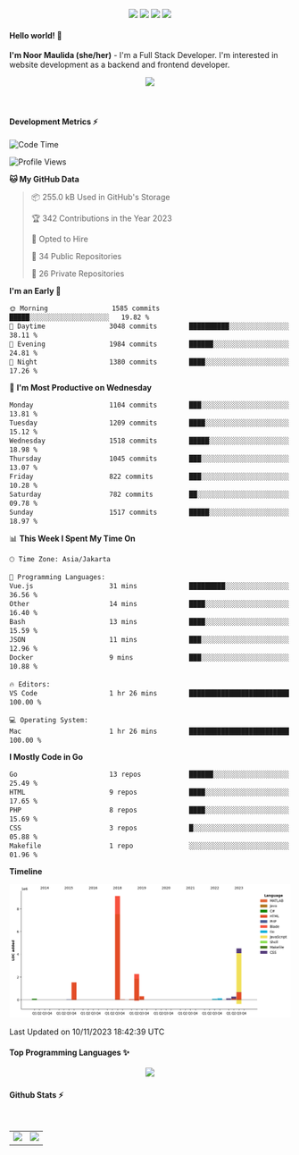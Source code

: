 <p align="center">
  <img src="https://dev.discordprofiles.me/badge/status/814439552055771206?simple=true">
  <img src="https://dev.discordprofiles.me/badge/playing/814439552055771206">
  <img src="https://dev.discordprofiles.me/badge/vscode/814439552055771206">
  <img src="https://dev.discordprofiles.me/badge/spotify/814439552055771206">
</p>

#### Hello world! 👋
**I'm Noor Maulida (she/her)** - I'm a Full Stack Developer. I'm interested in website development as a backend and frontend developer.

<p align="center">
  <img src="https://skillicons.dev/icons?i=go,php,laravel,nodejs,vue,express,ruby,mongodb,docker,aws,gcp" />
</p>
<br>

#### Development Metrics ⚡
<!--START_SECTION:waka-->
![Code Time](http://img.shields.io/badge/Code%20Time-330%20hrs%2052%20mins-blue)

![Profile Views](http://img.shields.io/badge/Profile%20Views-1-blue)

**🐱 My GitHub Data** 

> 📦 255.0 kB Used in GitHub's Storage 
 > 
> 🏆 342 Contributions in the Year 2023
 > 
> 💼 Opted to Hire
 > 
> 📜 34 Public Repositories 
 > 
> 🔑 26 Private Repositories 
 > 
**I'm an Early 🐤** 

```text
🌞 Morning                1585 commits        █████░░░░░░░░░░░░░░░░░░░░   19.82 % 
🌆 Daytime                3048 commits        ██████████░░░░░░░░░░░░░░░   38.11 % 
🌃 Evening                1984 commits        ██████░░░░░░░░░░░░░░░░░░░   24.81 % 
🌙 Night                  1380 commits        ████░░░░░░░░░░░░░░░░░░░░░   17.26 % 
```
📅 **I'm Most Productive on Wednesday** 

```text
Monday                   1104 commits        ███░░░░░░░░░░░░░░░░░░░░░░   13.81 % 
Tuesday                  1209 commits        ████░░░░░░░░░░░░░░░░░░░░░   15.12 % 
Wednesday                1518 commits        █████░░░░░░░░░░░░░░░░░░░░   18.98 % 
Thursday                 1045 commits        ███░░░░░░░░░░░░░░░░░░░░░░   13.07 % 
Friday                   822 commits         ███░░░░░░░░░░░░░░░░░░░░░░   10.28 % 
Saturday                 782 commits         ██░░░░░░░░░░░░░░░░░░░░░░░   09.78 % 
Sunday                   1517 commits        █████░░░░░░░░░░░░░░░░░░░░   18.97 % 
```


📊 **This Week I Spent My Time On** 

```text
🕑︎ Time Zone: Asia/Jakarta

💬 Programming Languages: 
Vue.js                   31 mins             █████████░░░░░░░░░░░░░░░░   36.56 % 
Other                    14 mins             ████░░░░░░░░░░░░░░░░░░░░░   16.40 % 
Bash                     13 mins             ████░░░░░░░░░░░░░░░░░░░░░   15.59 % 
JSON                     11 mins             ███░░░░░░░░░░░░░░░░░░░░░░   12.96 % 
Docker                   9 mins              ███░░░░░░░░░░░░░░░░░░░░░░   10.88 % 

🔥 Editors: 
VS Code                  1 hr 26 mins        █████████████████████████   100.00 % 

💻 Operating System: 
Mac                      1 hr 26 mins        █████████████████████████   100.00 % 
```

**I Mostly Code in Go** 

```text
Go                       13 repos            ██████░░░░░░░░░░░░░░░░░░░   25.49 % 
HTML                     9 repos             ████░░░░░░░░░░░░░░░░░░░░░   17.65 % 
PHP                      8 repos             ████░░░░░░░░░░░░░░░░░░░░░   15.69 % 
CSS                      3 repos             █░░░░░░░░░░░░░░░░░░░░░░░░   05.88 % 
Makefile                 1 repo              ░░░░░░░░░░░░░░░░░░░░░░░░░   01.96 % 
```



**Timeline**

![Lines of Code chart](https://raw.githubusercontent.com/noormaulida/noormaulida/main/assets/bar_graph.png)


 Last Updated on 10/11/2023 18:42:39 UTC
<!--END_SECTION:waka-->

#### Top Programming Languages ✨
<p align="center">
  <img src="https://api.githubtrends.io/user/svg/noormaulida/langs?time_range=one_year&include_private=true&compact=true&theme=dark" />
</p>

#### Github Stats ⚡
<p align="center">
  <table>
    <tr>
      <td>
        <img src="https://github-readme-streak-stats.herokuapp.com?user=noormaulida&theme=react&hide_border=true&mode=weekly" height="180" />
      </td>
      <td>
        <img src="https://github-readme-stats.vercel.app/api?username=noormaulida&theme=react&count_private=true&hide_border=true&line_height=20" height="180"/>
      </td>
    </tr>
</p>
<br>
